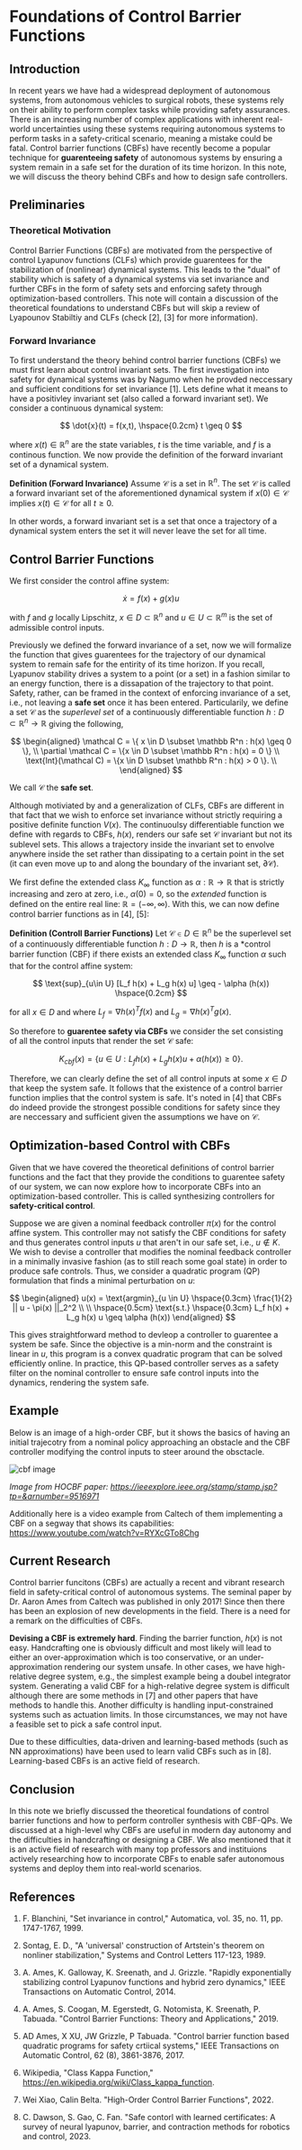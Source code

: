 # Foundations of Control Barrier Functions 

## Introduction 
In recent years we have had a widespread deployment of autonomous systems, from autonomous vehicles to surgical robots, these systems rely on their ability to perform complex tasks while providing safety assurances. There is an increasing number of complex applications with inherent real-world uncertainties using these systems requiring autonomous systems to perform tasks in a safety-critical scenario, meaning a mistake could be fatal. Control barrier functions (CBFs) have recently become a popular technique for **guarenteeing safety** of autonomous systems by ensuring a system remain in a safe set for the duration of its time horizon. In this note, we will discuss the theory behind CBFs and how to design safe controllers. 

## Preliminaries

### Theoretical Motivation
Control Barrier Functions (CBFs) are motivated from the perspective of control Lyapunov functions (CLFs) which provide guarentees for the stabilization of (nonlinear) dynamical systems. This leads to the "dual" of stability which is safety of a dynamical systems via set invariance and further CBFs in the form of safety sets and enforcing safety through optimization-based controllers. This note will contain a discussion of the theoretical foundations to understand CBFs but will skip a review of Lyapounov Stabiltiy and CLFs (check [2], [3] for more information). 

### Forward Invariance
To first understand the theory behind control barrier functions (CBFs) we must first learn about control invariant sets. The first investigation into safety for dynamical systems was by Nagumo when he provded neccessary and sufficient conditions for set invariance [1]. Lets define what it means to have a positivley invariant set (also called a forward invariant set). We consider a continuous dynamical system: 

$$
 \dot{x}(t) = f(x,t), \hspace{0.2cm} t \geq 0
$$
 
where $x(t) \in \mathbb R^n$ are the state variables, $t$ is the time variable, and $f$ is a continous function. We now provide the definition of the forward invariant set of a dynamical system. 

**Definition (Forward Invariance)** Assume $\mathcal C$ is a set in $\mathbb R^n$. The set $\mathcal C$ is called a forward invariant set of the aforementioned dynamical system if $x(0) \in \mathcal C$ implies $x(t) \in \mathcal C$ for all $t \geq 0.$ 

In other words, a forward invariant set is a set that once a trajectory of a dynamical system enters the set it will never leave the set for all time. 

## Control Barrier Functions
We first consider the control affine system: 

$$
\dot{x} = f(x) + g(x) u 
$$

with $f$ and $g$ locally Lipschitz, $x \in D \subset \mathbb R^n$ and $u \in U \subset \mathbb R^m$ is the set of admissible control inputs. 

Previously we defined the forward invariance of a set, now we will formalize the function that gives guarentees for the trajectory of our dynamical system to remain safe for the entirity of its time horizon. If you recall, Lyapunov stability drives a system to a point (or a set) in a fashion similar to an energy function, there is a dissapation of the trajectory to that point. Safety, rather, can be framed in the context of enforcing invariance of a set, i.e., not leaving a **safe set** once it has been entered. Particularily, we define a set $\mathcal C$ as the *superlevel set* of a continuously differentiable function $h : D \subset \mathbb R^n \rightarrow \mathbb R$ giving the following, 

$$
\begin{aligned}
\mathcal C = \{ x \in D \subset \mathbb R^n : h(x) \geq 0 \}, \\
\partial \mathcal C = \{x \in D \subset \mathbb R^n : h(x) = 0 \} \\
\text{Int}(\mathcal C) = \{x \in D \subset \mathbb R^n : h(x) > 0 \}. \\
\end{aligned}
$$

We call $\mathcal C$ the **safe set**. 

Although motiviated by and a generalization of CLFs, CBFs are different in that fact that we wish to enforce set invariance without strictly requiring a positive definite function $V(x)$. The continuoulsy differentiable function we define with regards to CBFs, $h(x)$, renders our safe set $\mathcal C$ invariant but not its sublevel sets. This allows a trajectory inside the invariant set to envolve anywhere inside the set rather than dissipating to a certain point in the set (it can even move up to and along the boundary of the invariant set, $\partial \mathcal C$). 

We first define the extended class $K_{\infty}$ function as $\alpha : \mathbb R \rightarrow \mathbb R$ that is strictly increasing and zero at zero, i.e., $\alpha (0) = 0$, so the *extended* function is defined on the entire real line: $\mathbb R = (-\infty, \infty)$. With this, we can now define control barrier functions as in [4], [5]: 

**Definition (Controll Barrier Functions)** Let $\mathcal C \in D \in \mathbb R^n$ be the superlevel set of a continuously differentiable function $h : D \rightarrow \mathbb R$, then $h$ is a *control barrier function (CBF) if there exists an extended class $K_{\infty}$ function $\alpha$ such that for the control affine system: 

$$
\text{sup}_{u\in U} [L_f h(x) + L_g h(x) u] \geq - \alpha (h(x)) \hspace{0.2cm}
$$

for all $x \in D$ and where $L_f = \nabla h(x)^T f(x)$ and $L_g = \nabla h(x)^T g(x)$.

So therefore to **guarentee safety via CBFs** we consider the set consisting of all the control inputs that render the set $\mathcal C$ safe: 

$$
K_{cbf} (x) = \{u \in U : L_f h(x) + L_g h(x) u + \alpha (h(x)) \geq 0 \}.
$$

Therefore, we can clearly define the set of all control inputs at some $x \in D$ that keep the system safe. It follows that the existence of a control barrier function implies that the control system is safe. It's noted in [4] that CBFs do indeed provide the strongest possible conditions for safety since they are neccessary and sufficient given the assumptions we have on $\mathcal C$. 

## Optimization-based Control with CBFs 
Given that we have covered the theoretical definitions of control barrier functions and the fact that they provide the conditions to guarentee safety of our system, we can now explore how to incorporate CBFs into an optimization-based controller. This is called synthesizing controllers for **safety-critical control**. 

Suppose we are given a nominal feedback controller $\pi(x)$ for the control affine system. This controller may not satisfy the CBF conditions for safety and thus generates control inputs $u$ that aren't in our safe set, i.e., $u \notin K$. We wish to devise a controller that modifies the nominal feedback controller in a minimally invasive fashion (as to still reach some goal state) in order to produce safe controls. Thus, we  consider a quadratic program (QP) formulation that finds a minimal perturbation on $u$:

$$
\begin{aligned}
u(x) = \text{argmin}_{u \in U} \hspace{0.3cm} \frac{1}{2} || u - \pi(x) ||_2^2 \\
\\
\hspace{0.5cm} \text{s.t.} \hspace{0.3cm} L_f h(x) + L_g h(x) u \geq \alpha (h(x)) 
\end{aligned}
$$

This gives straightforward method to devleop a controller to guarentee a system be safe. Since the objective is a min-norm and the constraint is linear in $u$, this program is a convex quadratic program that can be solved efficiently online. In practice, this QP-based controller serves as a safety filter on the nominal controller to ensure safe control inputs into the dynamics, rendering the system safe.


## Example 
Below is an image of a high-order CBF, but it shows the basics of having an initial trajecotry from a nominal policy approaching an obstacle and the CBF controller modifying the control inputs to steer around the obsctacle. 

![cbf image](figs/cbf_pic.png)

*Image from HOCBF paper: https://ieeexplore.ieee.org/stamp/stamp.jsp?tp=&arnumber=9516971*

Additionally here is a video example from Caltech of them implementing a CBF on a segway that shows its capabilities: https://www.youtube.com/watch?v=RYXcGTo8Chg 


## Current Research 
Control barrier funcitons (CBFs) are actually a recent and vibrant research field in safety-critical control of autonomous systems. The seminal paper by Dr. Aaron Ames from Caltech was published in only 2017! Since then there has been an explosion of new developments in the field. There is a need for a remark on the difficulties of CBFs. 

**Devising a CBF is extremely hard**. Finding the barrier function, $h(x)$ is not easy. Handcrafting one is obviously difficult and most likely will lead to either an over-approximation which is too conservative, or an under-approximation rendering our system unsafe. In other cases, we have high-relative degree system, e.g., the simplest example being a doubel integrator system. Generating a valid CBF for a high-relative degree system is difficult although there are some methods in [7] and other papers that have methods to handle this. Another difficulty is handling input-constrained systems such as actuation limits. In those circumstances, we may not have a feasible set to pick a safe control input. 

Due to these difficulties, data-driven and learning-based methods (such as NN approximations) have been used to learn valid CBFs such as in [8]. Learning-based CBFs is an active field of research. 

## Conclusion 
In this note we briefly discussed the theoretical foundations of control barrier functions and how to perform controller synthesis with CBF-QPs. We discussed at a high-level why CBFs are useful in modern day autonomy and the difficulties in handcrafting or designing a CBF. We also mentioned that it is an active field of research with many top professors and instituions actively researching how to incorporate CBFs to enable safer autonomous systems and deploy them into real-world scenarios. 

## References
1. F. Blanchini, "Set invariance in control," Automatica, vol. 35, no. 11, pp. 1747-1767, 1999. 

2. Sontag, E. D., "A 'universal' construction of Artstein's theorem on nonliner stabilization," Systems and Control Letters 117-123, 1989. 

3. A. Ames, K. Galloway, K. Sreenath, and J. Grizzle. "Rapidly exponentially stabilizing control Lyapunov functions and hybrid zero dynamics," IEEE Transactions on Automatic Control, 2014. 

4. A. Ames, S. Coogan, M. Egerstedt, G. Notomista, K. Sreenath, P. Tabuada. "Control Barrier Functions: Theory and Applications," 2019. 

5. AD Ames, X XU, JW Grizzle, P Tabuada. "Control barrier function based quadratic programs for safety crtiical systems," IEEE Transactions on Automatic Control, 62 (8), 3861-3876, 2017. 

6. Wikipedia, "Class Kappa Function," https://en.wikipedia.org/wiki/Class_kappa_function. 

7. Wei Xiao, Calin Belta. "High-Order Control Barrier Functions", 2022. 

8. C. Dawson, S. Gao, C. Fan. "Safe contorl with learned certificates: A survey of neural lyapunov, barrier, and contraction methods for robotics and control, 2023. 
